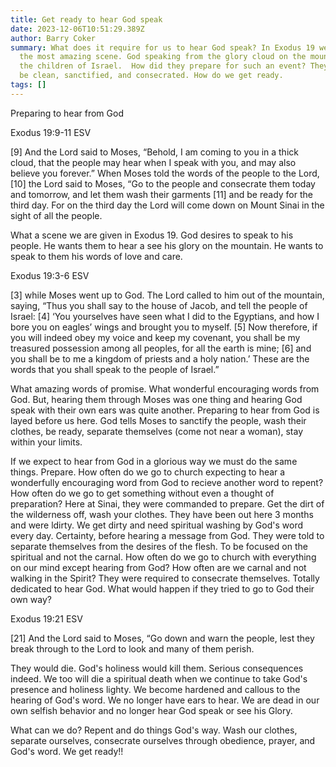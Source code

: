 ```yaml
---
title: Get ready to hear God speak
date: 2023-12-06T10:51:29.389Z
author: Barry Coker
summary: What does it require for us to hear God speak? In Exodus 19 we read of
  the most amazing scene. God speaking from the glory cloud on the mountain to
  the children of Israel.  How did they prepare for such an event? They had to
  be clean, sanctified, and consecrated. How do we get ready.
tags: []
---
```

Preparing to hear from God

‭‭Exodus‬ ‭19:9‭-‬11‬ ‭ESV‬‬

\[9] And the Lord said to Moses, “Behold, I am coming to you in a thick cloud, that the people may hear when I speak with you, and may also believe you forever.” When Moses told the words of the people to the Lord, \[10] the Lord said to Moses, “Go to the people and consecrate them today and tomorrow, and let them wash their garments \[11] and be ready for the third day. For on the third day the Lord will come down on Mount Sinai in the sight of all the people. 

What a scene we are given in Exodus 19. God desires to speak to his people. He wants them to hear a see his glory on the mountain. He wants to speak to them his words of love and care.

‭‭Exodus‬ ‭19:3‭-‬6‬ ‭ESV‬‬

\[3] while Moses went up to God. The Lord called to him out of the mountain, saying, “Thus you shall say to the house of Jacob, and tell the people of Israel: \[4] ‘You yourselves have seen what I did to the Egyptians, and how I bore you on eagles’ wings and brought you to myself. \[5] Now therefore, if you will indeed obey my voice and keep my covenant, you shall be my treasured possession among all peoples, for all the earth is mine; \[6] and you shall be to me a kingdom of priests and a holy nation.’ These are the words that you shall speak to the people of Israel.”

What amazing words of promise. What wonderful encouraging words from God. But, hearing them through Moses was one thing and hearing God speak with their own ears was quite another. Preparing to hear from God is layed before us here. God tells Moses to sanctify the people, wash their clothes,  be ready, separate themselves (come not near a woman), stay within your limits. 

If we expect to hear from God in a glorious way we must do the same things. Prepare. How often do we go to church expecting to hear a wonderfully encouraging word from God to recieve another word to repent? How often do we go to get something without even a thought of preparation? Here at Sinai, they were commanded to prepare. Get the dirt of the wilderness off, wash your clothes.  They have been out here 3 months and were ldirty. We get dirty and need spiritual washing by God's word every day. Certainty, before hearing a message from God. They were told to separate themselves from the desires of the flesh. To be focused on the spiritual and not the carnal. How often do we go to church with everything on our mind except hearing from God? How often are we carnal and not walking in the Spirit? They were required to consecrate themselves. Totally dedicated to hear God. What would happen if they tried to go to God their own way? 

‭‭Exodus‬ ‭19:21‬ ‭ESV‬‬

\[21] And the Lord said to Moses, “Go down and warn the people, lest they break through to the Lord to look and many of them perish. 





They would die. God's holiness would kill them. Serious consequences indeed. We too will die a spiritual death when we continue to take God's presence and holiness lighty. We become hardened and callous to the hearing of God's word. We no longer have ears to hear. We are dead in our own selfish behavior and no longer hear God speak or see his Glory. 

What can we do? Repent and do things God's way. Wash our clothes,  separate ourselves, consecrate ourselves through obedience, prayer, and God's word. We get ready!!